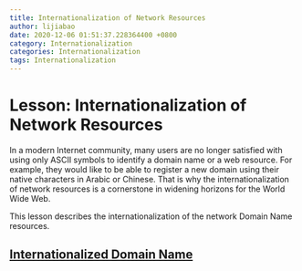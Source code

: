 ```yaml
---
title: Internationalization of Network Resources
author: lijiabao
date: 2020-12-06 01:51:37.228364400 +0800
category: Internationalization
categories: Internationalization
tags: Internationalization
---
```


# Lesson: Internationalization of Network Resources

In a modern Internet community, many users are no longer satisfied with using only ASCII symbols to identify a domain name or a web resource. For example, they would like to be able to register a new domain using their native characters in Arabic or Chinese. That is why the internationalization of network resources is a cornerstone in widening horizons for the World Wide Web.

This lesson describes the internationalization of the network Domain Name resources.

## [Internationalized Domain Name](idn.html)

